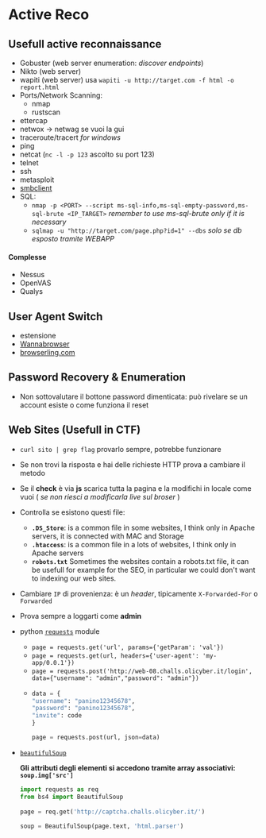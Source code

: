 # Active Reco
## Usefull active reconnaissance
- Gobuster (web server enumeration: *discover endpoints*)
- Nikto (web server)
- wapiti (web server) usa `wapiti -u http://target.com -f html -o report.html`
- Ports/Network Scanning:
  - nmap
  - rustscan
- ettercap
- netwox -> netwag se vuoi la gui
- traceroute/tracert *for windows* 
- ping
- netcat (`nc -l -p 123` ascolto su port 123)
- telnet
- ssh
- metasploit
- [smbclient](#smbclient)
- SQL:
    - `nmap -p <PORT> --script ms-sql-info,ms-sql-empty-password,ms-sql-brute <IP_TARGET>` *remember to use ms-sql-brute only if it is necessary*
    - `sqlmap -u "http://target.com/page.php?id=1" --dbs` *solo se db esposto tramite WEBAPP*

#### Complesse
- Nessus
- OpenVAS
- Qualys

## User Agent Switch
- estensione
- [Wannabrowser](#wannabrowser)
- [browserling.com](https://www.browserling.com/)

## Password Recovery & Enumeration
- Non sottovalutare il bottone password dimenticata: può rivelare se un account esiste o come funziona il reset

## Web Sites (Usefull in CTF)
- `curl sito | grep flag` provarlo sempre, potrebbe funzionare
- Se non trovi la risposta e hai delle richieste HTTP prova a cambiare il metodo
- Se il **check** è via **js** scarica tutta la pagina e la modifichi in locale come vuoi ( *se non riesci a modificarla live sul broser* )
- Controlla se esistono questi file:
  - **`.DS_Store`**: is a common file in some websites, I think only in Apache servers, it is connected with MAC and Storage
  - **`.htaccess`**: is a common file in a lots of websites, I think only in Apache servers
  - **`robots.txt`** Sometimes the websites contain a robots.txt file, it can be usefull for example for the SEO, in particular we could don't want to indexing our web sites.
- Cambiare `IP` di provenienza: è un *header*, tipicamente `X-Forwarded-For` o `Forwarded`
- Prova sempre a loggarti come **admin**
- python [`requests`](https://requests.readthedocs.io/en/latest/user/quickstart/) module
  - `page = requests.get('url', params={'getParam': 'val'})`
  - `page = requests.get(url, headers={'user-agent': 'my-app/0.0.1'})`
  - `page = requests.post('http://web-08.challs.olicyber.it/login', data={"username": "admin","password": "admin"})`
  - ```python
    data = {
    "username": "panino12345678",
    "password": "panino12345678",
    "invite": code
    }

    page = requests.post(url, json=data)
    ```
- [`beautifulSoup`](https://www.crummy.com/software/BeautifulSoup/bs4/doc/)

  **Gli attributi degli elementi si accedono tramite array associativi: `soup.img['src']`**

  ```python
  import requests as req
  from bs4 import BeautifulSoup
   
  page = req.get('http://captcha.challs.olicyber.it/')
   
  soup = BeautifulSoup(page.text, 'html.parser')
  ```


